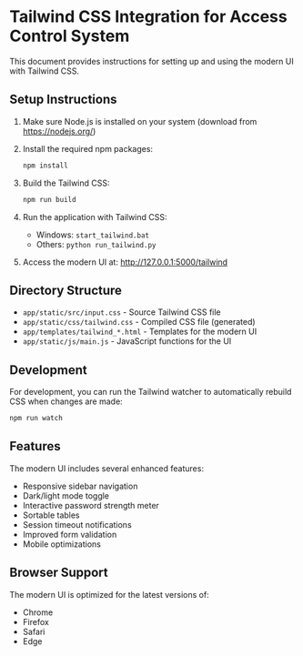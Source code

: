 # Tailwind CSS Integration for Access Control System

This document provides instructions for setting up and using the modern UI with Tailwind CSS.

## Setup Instructions

1. Make sure Node.js is installed on your system (download from https://nodejs.org/)

2. Install the required npm packages:
   ```bash
   npm install
   ```

3. Build the Tailwind CSS:
   ```bash
   npm run build
   ```

4. Run the application with Tailwind CSS:
   - Windows: `start_tailwind.bat`
   - Others: `python run_tailwind.py`

5. Access the modern UI at: http://127.0.0.1:5000/tailwind

## Directory Structure

- `app/static/src/input.css` - Source Tailwind CSS file
- `app/static/css/tailwind.css` - Compiled CSS file (generated)
- `app/templates/tailwind_*.html` - Templates for the modern UI
- `app/static/js/main.js` - JavaScript functions for the UI

## Development

For development, you can run the Tailwind watcher to automatically rebuild CSS when changes are made:

```bash
npm run watch
```

## Features

The modern UI includes several enhanced features:

- Responsive sidebar navigation
- Dark/light mode toggle
- Interactive password strength meter
- Sortable tables
- Session timeout notifications
- Improved form validation
- Mobile optimizations

## Browser Support

The modern UI is optimized for the latest versions of:
- Chrome
- Firefox
- Safari
- Edge
